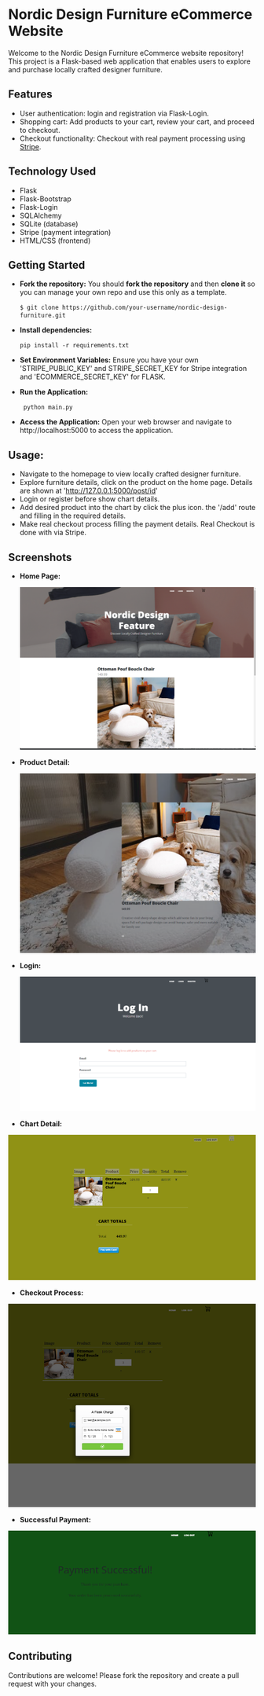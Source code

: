 # Nordic Design Furniture eCommerce Website
Welcome to the Nordic Design Furniture eCommerce website repository! This project is a Flask-based web application that enables users to explore and purchase locally crafted designer furniture. 

## Features
- User authentication: login and registration via Flask-Login.
- Shopping cart: Add products to your cart, review your cart, and proceed to checkout.
- Checkout functionality: Checkout with real payment processing using [Stripe](https://stripe.com/docs/payments/checkout).


## Technology Used
- Flask
- Flask-Bootstrap
- Flask-Login
- SQLAlchemy
- SQLite (database)
- Stripe (payment integration)
- HTML/CSS (frontend)

 ## Getting Started
  - **Fork the repository:** You should **fork the repository** and then **clone it** so you can manage your own repo and use this only as a template.
    ```
    $ git clone https://github.com/your-username/nordic-design-furniture.git
    ```
  - **Install dependencies:**
    ```
    pip install -r requirements.txt
    ```
  - **Set Environment Variables:** Ensure you have your own 'STRIPE_PUBLIC_KEY' and STRIPE_SECRET_KEY for Stripe integration and 'ECOMMERCE_SECRET_KEY' for FLASK.
    
  - **Run the Application:**
  
      ```
       python main.py
      ```
  
  - **Access the Application:** Open your web browser and navigate to http://localhost:5000 to access the application.

## Usage:
- Navigate to the homepage to view locally crafted designer furniture.
- Explore furniture details, click on the product on the home page. Details are shown at 'http://127.0.0.1:5000/post/id'
- Login or register before show chart details.
- Add desired product into the chart by click the plus icon. the '/add' route and filling in the required details.
- Make real checkout process filling the payment details. Real Checkout is done with via Stripe. 

## Screenshots
 - **Home Page:**    
   <div align="center"><img src="e_commerce_homepage.png" alt="UI Screenshot"/></div>

 - **Product Detail:**    
   <div align="center"><img src="e_commerce_product_detail.png" alt="UI Screenshot"/></div>
   
 - **Login:**    
   <div align="center"><img src="e_commerce_login.png" alt="UI Screenshot"/></div>

  - **Chart Detail:**   
   <div align="center"><img src="e_commerce_chart.png" alt="UI Screenshot"/></div>

  - **Checkout Process:**    
   <div align="center"><img src="e_commerce_stripe_payment.png" alt="UI Screenshot"/></div>
   
  - **Successful Payment:**    
   <div align="center"><img src="e_commerce_payment_successful.png" alt="UI Screenshot"/></div>

## Contributing
   Contributions are welcome! Please fork the repository and create a pull request with your changes.

